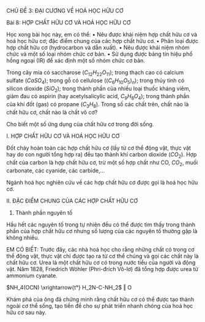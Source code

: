 CHỦ ĐỀ 3: ĐẠI CƯƠNG VỀ HOÁ HỌC HỮU CƠ

Bài 8: HỢP CHẤT HỮU CƠ VÀ HOÁ HỌC HỮU CƠ

Học xong bài học này, em có thể:
• Nêu được khái niệm hợp chất hữu cơ và hoá học hữu cơ; đặc điểm chung của các hợp chất hữu cơ.
• Phân loại được hợp chất hữu cơ (hydrocarbon và dẫn xuất).
• Nêu được khái niệm nhóm chức và một số loại nhóm chức cơ bản.
• Sử dụng được bảng tín hiệu phổ hồng ngoại (IR) để xác định một số nhóm chức cơ bản.

Trong cây mía có saccharose ($C_{12}H_{22}O_{11}$); trong thạch cao có calcium sulfate ($CaSO_4$); trong gỗ có cellulose ($(C_6H_{10}O_5)_n$); trong thủy tinh có silicon dioxide ($SiO_2$); trong thành phần của nhiều loại thuốc kháng viêm, giảm đau có aspirin (hay acetylsalicylic acid, $C_9H_8O_4$); trong thành phần của khí đốt (gas) có propane ($C_3H_8$). Trong số các chất trên, chất nào là chất hữu cơ, chất nào là chất vô cơ?

Cho biết một số ứng dụng của chất hữu cơ trong đời sống.

I. HỢP CHẤT HỮU CƠ VÀ HOÁ HỌC HỮU CƠ

Đốt cháy hoàn toàn các hợp chất hữu cơ (lấy từ cơ thể động vật, thực vật hay do con người tổng hợp ra) đều tạo thành khí carbon dioxide ($CO_2$). Hợp chất của carbon là hợp chất hữu cơ, trừ một số hợp chất như CO, $CO_2$, muối carbonate, các cyanide, các carbide,...

Ngành hoá học nghiên cứu về các hợp chất hữu cơ được gọi là hoá học hữu cơ.

II. ĐẶC ĐIỂM CHUNG CỦA CÁC HỢP CHẤT HỮU CƠ

1. Thành phần nguyên tố

Hầu hết các nguyên tố trong tự nhiên đều có thể được tìm thấy trong thành phần của hợp chất hữu cơ nhưng số lượng của các nguyên tố thường gặp là không nhiều.

EM CÓ BIẾT:
Trước đây, các nhà hoá học cho rằng những chất có trong cơ thể động vật, thực vật chỉ được tạo ra từ cơ thể chúng và gọi các chất này là chất hữu cơ. Urea là một chất hữu cơ có trong nước tiểu của người và động vật. Năm 1828, Friedrich Wöhler (Phri-đrích Vô-lơ) đã tổng hợp được urea từ ammonium cyanate.

$NH_4(OCN) \xrightarrow{t°} H_2N-C-NH_2$
                           ‖
                           O

Khám phá của ông đã chứng minh rằng chất hữu cơ có thể được tạo thành ngoài cơ thể sống, tạo tiền đề cho sự phát triển nhanh chóng của hoá học hữu cơ sau này.